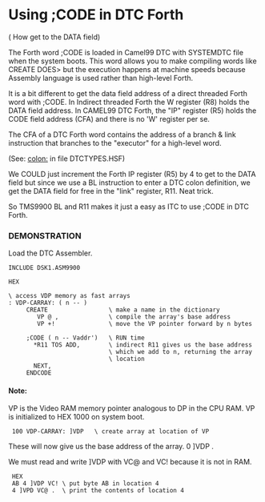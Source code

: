 #  Using ;CODE in DTC Forth
 ( How get to the DATA field)

The Forth word ;CODE is loaded in Camel99 DTC with SYSTEMDTC file when the system boots. This word allows you to make compiling words like CREATE DOES>
but the execution happens at machine speeds because Assembly language is used rather than high-level Forth. 

It is a bit different to get the data field address of a direct threaded
Forth word with ;CODE. In Indirect threaded Forth the W register (R8) holds the DATA field address. In CAMEL99 DTC Forth, the "IP" register (R5) holds the CODE field address (CFA) and there is no 'W' register per se. 

The CFA of a DTC Forth word contains the address of a branch & link
instruction that branches to the "executor" for a high-level word.

(See: <colon:> in file DTCTYPES.HSF)

We COULD just increment the Forth IP register (R5) by 4 to get to the DATA field but since we use a BL instruction to enter a DTC colon definition, we get the DATA field for free in the "link" register, R11. 
Neat trick.

So TMS9900 BL and R11 makes it just a easy as ITC to use ;CODE in DTC Forth.

### DEMONSTRATION
Load the DTC Assembler.

```
INCLUDE DSK1.ASM9900

HEX

\ access VDP memory as fast arrays
: VDP-CARRAY: ( n -- )
     CREATE                 \ make a name in the dictionary
        VP @ ,              \ compile the array's base address
        VP +!               \ move the VP pointer forward by n bytes 

     ;CODE ( n -- Vaddr')   \ RUN time
       *R11 TOS ADD,        \ indirect R11 gives us the base address 
                            \ which we add to n, returning the array 
                            \ location
       NEXT,
     ENDCODE
```
#### Note:
VP is the Video RAM memory pointer analogous to DP in the CPU RAM. 
VP is initialized to HEX 1000 on system boot.

     100 VDP-CARRAY: ]VDP   \ create array at location of VP

These will now give us the base address of the array. 
     0 ]VDP .

We must read and write ]VDP with VC@  and VC! because it is not in RAM.

     HEX 
     AB 4 ]VDP VC! \ put byte AB in location 4
     4 ]VPD VC@ .  \ print the contents of location 4
